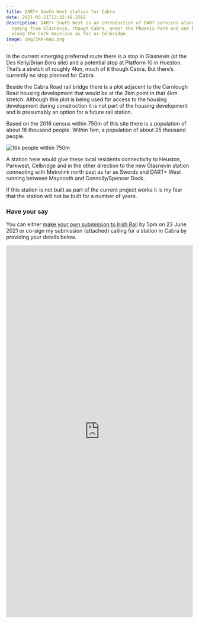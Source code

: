 ```yaml
---
title: DART+ South West station for Cabra
date: 2021-05-21T13:32:48.256Z
description: DART+ South West is an introduction of DART services along the line
  coming from Glasnevin, though Cabra, under the Phoenix Park and out by Heuston
  along the Cork mainline as far as Celbridge.
image: img/2km-map.png
---
```

In the current emerging preferred route there is a stop in Glasnevin (at the Des Kelly/Brian Boru site) and a potential stop at Platform 10 in Hueston. That’s a stretch of roughly 4km, much of it though Cabra. But there’s currently no stop planned for Cabra.

Beside the Cabra Road rail bridge there is a plot adjacent to the Carnlough Road housing development that would be at the 2km point in that 4km stretch. Although this plot is being used for access to the housing development during construction it is not part of the housing development and is presumably an option for a future rail station.

Based on the 2016 census within 750m of this site there is a population of about 16 thousand people. Within 1km, a population of about 25 thousand people.

![16k people within 750m](/img/750m.png)

A station here would give these local residents connectivity to Heuston, Parkwest, Celbridge and in the other direction to the new Glasnevin station connecting with Metrolink north past as far as Swords and DART+ West running between Maynooth and Connolly/Spencer Dock.

If this station is not built as part of the current project works it is my fear that the station will not be built for a number of years.

### Have your say

You can either [make your own submission to Irish Rail](https://www.dartplus.ie/en-ie/projects/dart-south-west/public-consultation-round-1/how-to-engage-contact-us) by 5pm on 23 June 2021 or co-sign my submission (attached) calling for a station in Cabra by providing your details below.

<iframe width="640px" height= "1000px" src= "https://forms.office.com/Pages/ResponsePage.aspx?id=8OxxzpcLskeWbLTsyNsj8hNdbngt8uNCnzRZ6ALOFUdUQThOVEgzWk5KQjZVVEE4NERHM0ZTQUVDVy4u&embed=true" frameborder= "0" marginwidth= "0" marginheight= "0" style= "border: none; max-width:100%; max-height:100vh" allowfullscreen webkitallowfullscreen mozallowfullscreen msallowfullscreen> </iframe>